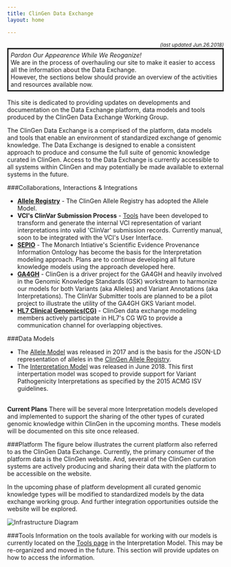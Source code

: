 ```yaml
---
title: ClinGen Data Exchange
layout: home

---
```

<div style="text-align:right"><em><small>(last updated Jun.26.2018)</small></em></div>

<div style="border:solid;padding:5px">
<em>Pardon Our Appearence While We Reoganize!</em><br/>
We are in the process of overhauling our site to make it easier to access all the information about the Data Exchange. <br/>
However, the sections below should provide an overview of the activities and resources available now.
</div>
<br/>
This site is dedicated to providing updates on developments and documentation on the Data Exchange platform, data models and tools produced by the ClinGen Data Exchange Working Group. 

The ClinGen Data Exchange is a comprised of the platform, data models and tools that enable an environment of standardized exchange of genomic knowledge. The Data Exchange is designed to enable a consistent approach to produce and consume the full suite of genomic knowledge curated in ClinGen. Access to the Data Exchange is currently accessible to all systems within ClinGen and may potentially be made available to external systems in the future. 


###Collaborations, Interactions & Integrations
* **[Allele Registry](http://reg.clinicalgenome.org)** - The ClinGen Allele Registry has adopted the Allele Model.
* **VCI's ClinVar Submission Process** - [Tools](http://dataexchange.clinicalgenome.org/interpretation/tools.html) have been developed to transform and generate the internal VCI representation of variant interpretations into valid 'ClinVar' submission records. Currently manual, soon to be integrated with the VCI's User Interface.
* **[SEPIO](https://github.com/monarch-initiative/SEPIO-ontology/wiki)** - The Monarch Intiative's Scientific Evidence Provenance Information Ontology has become the basis for the Interpretation modeling approach. Plans are to continue developing all future knowledge models using the approach developed here.
* **[GA4GH](http://www.ga4gh.org)** - ClinGen is a driver project for the GA4GH and heavily involved in the Genomic Knowledge Standards (GSK) workstream to harmonize our models for both Variants (aka Alleles) and Variant Annotations (aka Interpretations). The ClinVar Submitter tools are planned to be a pilot project to illustrate the utility of the GA4GH GKS Variant model.
* **[HL7 Clinical Genomics(CG)](http://www.hl7.org/Special/committees/clingenomics/overview.cfm)** - ClinGen data exchange modeling members actively participate in HL7's CG WG to provide a communication channel for overlapping objectives.

###Data Models
* The [Allele Model](http://dataexchange.clinicalgenome.org/allele) was released in 2017 and is the basis for the JSON-LD representation of alleles in the [ClinGen Allele Registry](http://reg.clinicalgenome.org).
* The [Interpretation Model](http://dataexchange.clinicalgenome.org/interpretation) was released in June 2018. This first interpertation model was scoped to provide support for Variant Pathogenicity Interpretations as specified by the 2015 ACMG ISV guidelines.

<br/>
<b>Current Plans</b>
There will be several more Interpretation models developed and implemented to support the sharing of the other types of curated genomic knowledge within ClinGen in the upcoming months.  These models will be documented on this site once released. 

###Platform
The figure below illustrates the current platform also referred to as the ClinGen Data Exchange. Currently, the primary consumer of the platform data is the ClinGen website. And, several of the ClinGen curation systems are actively producing and sharing their data with the platform to be accessible on the website. 

In the upcoming phase of platform development all curated genomic knowledge types will be modified to standardized models by the data exchange working group. And further integration opportunities outside the website will be explored.

![Infrastructure Diagram](../images/dataexchange-overview.jpg "The DataExchange Infrastructure")

###Tools
Information on the tools available for working with our models is currently located on the [Tools page](http://dataexchange.clinicalgenome.org/interpretation/tools.html) in the Interpretation Model. This may be re-organized and moved in the future. This section will provide updates on how to access the information.

